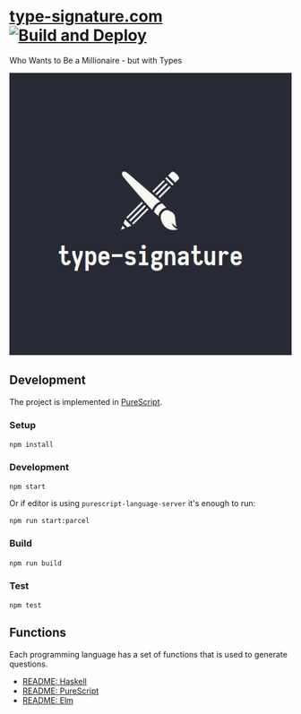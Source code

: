 # [type-signature.com](https://type-signature.com) [![Build and Deploy](https://github.com/andys8/type-signature-com/actions/workflows/ci.yml/badge.svg?branch=master)](https://github.com/andys8/type-signature-com/actions/workflows/ci.yml)

Who Wants to Be a Millionaire - but with Types

![Icon](https://raw.githubusercontent.com/andys8/type-signature-com/master/public/icon.png)

## Development

The project is implemented in [PureScript](https://www.purescript.org).

### Setup

```shell
npm install
```

### Development

```shell
npm start
```

Or if editor is using `purescript-language-server` it's enough to run:

```shell
npm run start:parcel
```

### Build

```shell
npm run build
```

### Test

```shell
npm test
```

## Functions

Each programming language has a set of functions that is used to generate questions.

- [README: Haskell](./data/haskell/README_HASKELL.md)
- [README: PureScript](./data/purescript/README_PURESCRIPT.md)
- [README: Elm](./data/elm/README_ELM.md)
